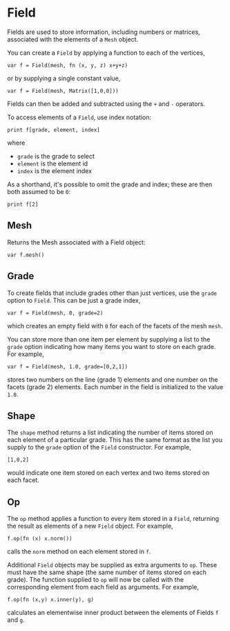 [comment]: # (Field class help)
[version]: # (0.5)

# Field
[tagfield]: # (Field)

Fields are used to store information, including numbers or matrices, associated with the elements of a `Mesh` object.

You can create a `Field` by applying a function to each of the vertices,

    var f = Field(mesh, fn (x, y, z) x+y+z)

or by supplying a single constant value,

    var f = Field(mesh, Matrix([1,0,0]))

Fields can then be added and subtracted using the `+` and `-` operators.

To access elements of a `Field`, use index notation:

    print f[grade, element, index]

where
* `grade` is the grade to select
* `element` is the element id
* `index` is the element index

As a shorthand, it's possible to omit the grade and index; these are then both assumed to be `0`:

    print f[2]

[showsubtopics]: # (subtopics)

## Mesh
[tagmesh]: # (mesh)

Returns the Mesh associated with a Field object:

    var f.mesh() 

## Grade
[taggrade]: # (grade)

To create fields that include grades other than just vertices, use the `grade` option to `Field`. This can be just a grade index,

    var f = Field(mesh, 0, grade=2)

which creates an empty field with `0` for each of the facets of the mesh `mesh`.

You can store more than one item per element by supplying a list to the `grade` option indicating how many items you want to store on each grade. For example,

    var f = Field(mesh, 1.0, grade=[0,2,1])

stores two numbers on the line (grade 1) elements and one number on the facets (grade 2) elements. Each number in the field is initialized to the value `1.0`.

## Shape
[tagshape]: # (shape)

The `shape` method returns a list indicating the number of items stored on each element of a particular grade. This has the same format as the list you supply to the `grade` option of the `Field` constructor. For example,

    [1,0,2]

would indicate one item stored on each vertex and two items stored on each facet.

## Op
[tagop]: # (op)

The `op` method applies a function to every item stored in a `Field`, returning the result as elements of a new `Field` object. For example,

    f.op(fn (x) x.norm())

calls the `norm` method on each element stored in `f`.

Additional `Field` objects may be supplied as extra arguments to `op`. These must have the same shape (the same number of items stored on each grade). The function supplied to `op` will now be called with the corresponding element from each field as arguments. For example,

    f.op(fn (x,y) x.inner(y), g)

calculates an elementwise inner product between the elements of Fields `f` and `g`.
